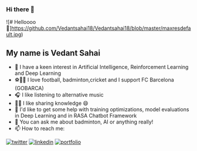 ### Hi there 👋

![# Helloooo 👋]https://github.com/Vedantsahai18/Vedantsahai18/blob/master/maxresdefault.jpg)

My name is Vedant Sahai
-

- 🔭  I have a keen interest in Artificial Intelligence, Reinforcement Learning and Deep Learning
- ⚽️🏸🏏  I love football, badminton,cricket and I support FC Barcelona (GOBARCA)
- 🎧  I like listening to alternative music
- 👨‍🏫 I like  sharing knowledge 😄
- 🤔  I'd like to get some help with training optimizations, model evaluations in Deep Learning and in RASA Chatbot Framework
- 💬  You can ask me about badminton, AI or anything really!
- 📫  How to reach me:

[1]: https://twitter.com/VedantSahai18
[2]: https://www.linkedin.com/in/vedantsahai18/
[3]: http://vedantsahai18.github.io/

 [![twitter](https://img.icons8.com/bubbles/50/000000/twitter.png)][1]
 [![linkedin](https://img.icons8.com/bubbles/50/000000/linkedin.png)][2]
 [![portfolio](https://img.icons8.com/bubbles/50/000000/link.png)][3]
